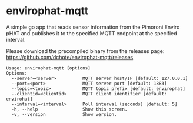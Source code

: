 # envirophat-mqtt

A simple go app that reads sensor information from the Pimoroni Enviro pHAT and publishes it to the specified MQTT endpoint at the specified interval.

Please download the precompiled binary from the releases page: https://github.com/dchote/envirophat-mqtt/releases

```
Usage: envirophat-mqtt [options]
Options:
  --server=<server>          MQTT server host/IP [default: 127.0.0.1]
  --port=<port>              MQTT server port [default: 1883]
  --topic=<topic>            MQTT topic prefix [default: envirophat]
  --clientid=<clientid>      MQTT client identifier [default: envirohat]
  --interval=<interval>      Poll interval (seconds) [default: 5]
  -h, --help                 Show this screen.
  -v, --version              Show version.
```

